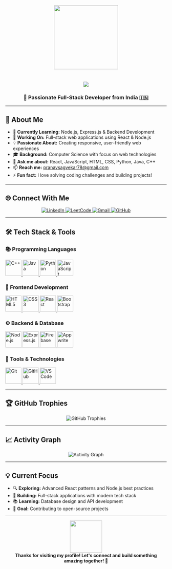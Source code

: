 <div align="center">
  <img height="200" src="https://user-images.githubusercontent.com/74038190/225813708-98b745f2-7d22-48cf-9150-083f1b00d6c9.gif" />
</div>

<h1 align="center">
  <img src="https://readme-typing-svg.herokuapp.com/?font=Righteous&size=35&center=true&vCenter=true&width=500&height=70&duration=4000&lines=Hi+👋,+I'm+Pranav!;Welcome+to+my+Profile!;" />
</h1>

<h3 align="center">🚀 Passionate Full-Stack Developer from India 🇮🇳</h3>



---

## 🎯 About Me



- 🌱 **Currently Learning:** Node.js, Express.js & Backend Development
- 🔭 **Working On:** Full-stack web applications using React & Node.js
- 💡 **Passionate About:** Creating responsive, user-friendly web experiences
- 🎓 **Background:** Computer Science with focus on web technologies
- 💬 **Ask me about:** React, JavaScript, HTML, CSS, Python, Java, C++
- 📫 **Reach me:** pranavsagvekar78@gmail.com
- ⚡ **Fun fact:** I love solving coding challenges and building projects!

---

## 🌐 Connect With Me

<div align="center">
  <a href="https://linkedin.com/in/pranav-sagavekar" target="_blank">
    <img src="https://img.shields.io/badge/LinkedIn-0077B5?style=for-the-badge&logo=linkedin&logoColor=white" alt="LinkedIn"/>
  </a>
  <a href="https://www.leetcode.com/pranav_9486" target="_blank">
    <img src="https://img.shields.io/badge/LeetCode-FFA116?style=for-the-badge&logo=LeetCode&logoColor=black" alt="LeetCode"/>
  </a>
  <a href="mailto:pranavsagvekar78@gmail.com">
    <img src="https://img.shields.io/badge/Gmail-D14836?style=for-the-badge&logo=gmail&logoColor=white" alt="Gmail"/>
  </a>
  <a href="https://github.com/yourusername" target="_blank">
    <img src="https://img.shields.io/badge/GitHub-100000?style=for-the-badge&logo=github&logoColor=white" alt="GitHub"/>
  </a>
</div>

---

## 🛠️ Tech Stack & Tools

### 📚 Programming Languages
<p align="left">
  <a href="https://www.w3schools.com/cpp/" target="_blank" rel="noreferrer">
    <img src="https://skillicons.dev/icons?i=cpp" alt="C++" width="50" height="50"/>
  </a>
  <a href="https://www.java.com" target="_blank" rel="noreferrer">
    <img src="https://skillicons.dev/icons?i=java" alt="Java" width="50" height="50"/>
  </a>
  <a href="https://www.python.org" target="_blank" rel="noreferrer">
    <img src="https://skillicons.dev/icons?i=python" alt="Python" width="50" height="50"/>
  </a>
  <a href="https://developer.mozilla.org/en-US/docs/Web/JavaScript" target="_blank" rel="noreferrer">
    <img src="https://skillicons.dev/icons?i=javascript" alt="JavaScript" width="50" height="50"/>
  </a>
</p>

### 🎨 Frontend Development
<p align="left">
  <a href="https://www.w3.org/html/" target="_blank" rel="noreferrer">
    <img src="https://skillicons.dev/icons?i=html" alt="HTML5" width="50" height="50"/>
  </a>
  <a href="https://www.w3schools.com/css/" target="_blank" rel="noreferrer">
    <img src="https://skillicons.dev/icons?i=css" alt="CSS3" width="50" height="50"/>
  </a>
  <a href="https://reactjs.org/" target="_blank" rel="noreferrer">
    <img src="https://skillicons.dev/icons?i=react" alt="React" width="50" height="50"/>
  </a>
  <a href="https://getbootstrap.com" target="_blank" rel="noreferrer">
    <img src="https://skillicons.dev/icons?i=bootstrap" alt="Bootstrap" width="50" height="50"/>
  </a>
</p>

### ⚙️ Backend & Database
<p align="left">
  <a href="https://nodejs.org" target="_blank" rel="noreferrer">
    <img src="https://skillicons.dev/icons?i=nodejs" alt="Node.js" width="50" height="50"/>
  </a>
  <a href="https://expressjs.com" target="_blank" rel="noreferrer">
    <img src="https://skillicons.dev/icons?i=express" alt="Express.js" width="50" height="50"/>
  </a>
  <a href="https://firebase.google.com/" target="_blank" rel="noreferrer">
    <img src="https://skillicons.dev/icons?i=firebase" alt="Firebase" width="50" height="50"/>
  </a>
  <a href="https://appwrite.io" target="_blank" rel="noreferrer">
    <img src="https://skillicons.dev/icons?i=appwrite" alt="Appwrite" width="50" height="50"/>
  </a>
</p>

### 🔧 Tools & Technologies
<p align="left">
  <a href="https://git-scm.com/" target="_blank" rel="noreferrer">
    <img src="https://skillicons.dev/icons?i=git" alt="Git" width="50" height="50"/>
  </a>
  <a href="https://github.com/" target="_blank" rel="noreferrer">
    <img src="https://skillicons.dev/icons?i=github" alt="GitHub" width="50" height="50"/>
  </a>
  <a href="https://code.visualstudio.com/" target="_blank" rel="noreferrer">
    <img src="https://skillicons.dev/icons?i=vscode" alt="VS Code" width="50" height="50"/>
  </a>
</p>

---


## 🏆 GitHub Trophies
<div align="center">
  <img src="https://github-profile-trophy.vercel.app/?username=yourusername&theme=tokyonight&row=1&column=7" alt="GitHub Trophies" />
</div>

---

## 📈 Activity Graph
<div align="center">
  <img src="https://github-readme-activity-graph.vercel.app/graph?username=pranavSagvekar&theme=tokyo-night&hide_border=true" alt="Activity Graph" />
</div>

---

## 💡 Current Focus

- 🔍 **Exploring:** Advanced React patterns and Node.js best practices
- 🎯 **Building:** Full-stack applications with modern tech stack
- 📚 **Learning:** Database design and API development
- 🚀 **Goal:** Contributing to open-source projects

---

<div align="center">
  <img src="https://user-images.githubusercontent.com/74038190/212284087-bbe7e430-757e-4901-90bf-4cd2ce3e1852.gif" width="100">
  <br>
  <b>Thanks for visiting my profile! Let's connect and build something amazing together! 🚀</b>
</div>
